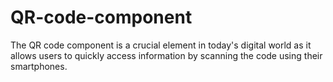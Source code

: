 # QR-code-component
 The QR code component is a crucial element in today's digital world as it allows users to quickly access information by scanning the code using their smartphones.

